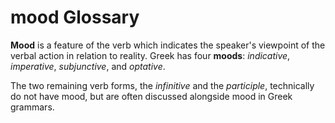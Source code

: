 # mood Glossary
**Mood** is a feature of the verb which indicates the speaker's viewpoint of the verbal action in relation to reality. Greek has four **moods**: *indicative*, *imperative*, *subjunctive*, and *optative*. 

The two remaining verb forms, the *infinitive* and the *participle*, technically do not have mood, but are often discussed alongside mood in Greek grammars.

